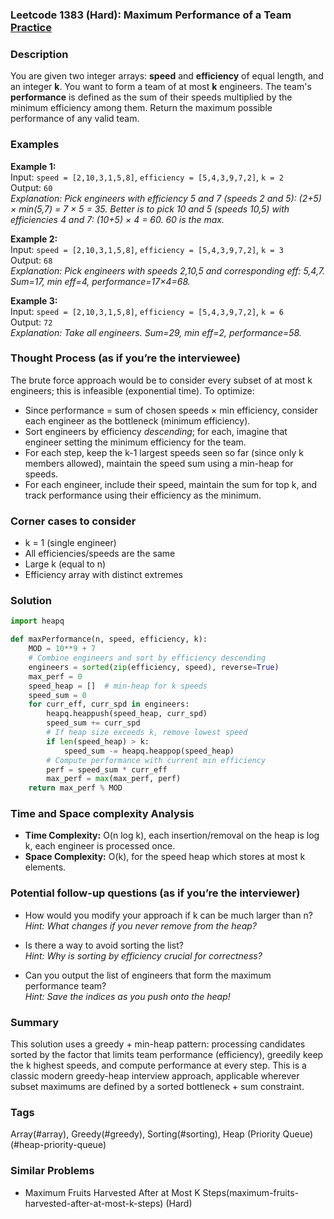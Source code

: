 ### Leetcode 1383 (Hard): Maximum Performance of a Team [Practice](https://leetcode.com/problems/maximum-performance-of-a-team)

### Description  
You are given two integer arrays: **speed** and **efficiency** of equal length, and an integer **k**. You want to form a team of at most **k** engineers. The team's **performance** is defined as the sum of their speeds multiplied by the minimum efficiency among them. Return the maximum possible performance of any valid team.

### Examples  

**Example 1:**  
Input: `speed = [2,10,3,1,5,8]`, `efficiency = [5,4,3,9,7,2]`, `k = 2`  
Output: `60`  
*Explanation: Pick engineers with efficiency 5 and 7 (speeds 2 and 5): (2+5) × min(5,7) = 7 × 5 = 35. Better is to pick 10 and 5 (speeds 10,5) with efficiencies 4 and 7: (10+5) × 4 = 60. 60 is the max.*

**Example 2:**  
Input: `speed = [2,10,3,1,5,8]`, `efficiency = [5,4,3,9,7,2]`, `k = 3`  
Output: `68`  
*Explanation: Pick engineers with speeds 2,10,5 and corresponding eff: 5,4,7. Sum=17, min eff=4, performance=17×4=68.*

**Example 3:**  
Input: `speed = [2,10,3,1,5,8]`, `efficiency = [5,4,3,9,7,2]`, `k = 6`  
Output: `72`  
*Explanation: Take all engineers. Sum=29, min eff=2, performance=58.*

### Thought Process (as if you’re the interviewee)  
The brute force approach would be to consider every subset of at most k engineers; this is infeasible (exponential time). To optimize:
- Since performance = sum of chosen speeds × min efficiency, consider each engineer as the bottleneck (minimum efficiency).
- Sort engineers by efficiency *descending*; for each, imagine that engineer setting the minimum efficiency for the team.
- For each step, keep the k-1 largest speeds seen so far (since only k members allowed), maintain the speed sum using a min-heap for speeds.
- For each engineer, include their speed, maintain the sum for top k, and track performance using their efficiency as the minimum.

### Corner cases to consider  
- k = 1 (single engineer)
- All efficiencies/speeds are the same
- Large k (equal to n)
- Efficiency array with distinct extremes

### Solution

```python
import heapq

def maxPerformance(n, speed, efficiency, k):
    MOD = 10**9 + 7
    # Combine engineers and sort by efficiency descending
    engineers = sorted(zip(efficiency, speed), reverse=True)
    max_perf = 0
    speed_heap = []  # min-heap for k speeds
    speed_sum = 0
    for curr_eff, curr_spd in engineers:
        heapq.heappush(speed_heap, curr_spd)
        speed_sum += curr_spd
        # If heap size exceeds k, remove lowest speed
        if len(speed_heap) > k:
            speed_sum -= heapq.heappop(speed_heap)
        # Compute performance with current min efficiency
        perf = speed_sum * curr_eff
        max_perf = max(max_perf, perf)
    return max_perf % MOD
```

### Time and Space complexity Analysis  

- **Time Complexity:** O(n log k), each insertion/removal on the heap is log k, each engineer is processed once.
- **Space Complexity:** O(k), for the speed heap which stores at most k elements.


### Potential follow-up questions (as if you’re the interviewer)  

- How would you modify your approach if k can be much larger than n?  
  *Hint: What changes if you never remove from the heap?*

- Is there a way to avoid sorting the list?  
  *Hint: Why is sorting by efficiency crucial for correctness?*

- Can you output the list of engineers that form the maximum performance team?  
  *Hint: Save the indices as you push onto the heap!*

### Summary
This solution uses a greedy + min-heap pattern: processing candidates sorted by the factor that limits team performance (efficiency), greedily keep the k highest speeds, and compute performance at every step. This is a classic modern greedy-heap interview approach, applicable wherever subset maximums are defined by a sorted bottleneck + sum constraint.

### Tags
Array(#array), Greedy(#greedy), Sorting(#sorting), Heap (Priority Queue)(#heap-priority-queue)

### Similar Problems
- Maximum Fruits Harvested After at Most K Steps(maximum-fruits-harvested-after-at-most-k-steps) (Hard)